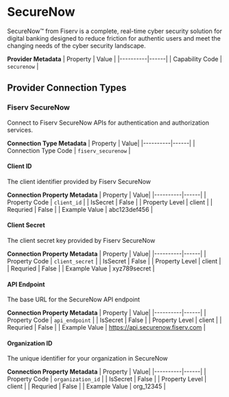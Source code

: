 # SecureNow
SecureNow™ from Fiserv is a complete, real-time cyber security solution for digital banking designed to reduce friction for authentic users and meet the changing needs of the cyber security landscape.

**Provider Metadata**
| Property | Value |
|----------|------|
| Capability Code | `securenow` |

## Provider Connection Types

### Fiserv SecureNow
Connect to Fiserv SecureNow APIs for authentication and authorization services.

**Connection Type Metadata**
| Property | Value|
|----------|------|
| Connection Type Code | `fiserv_securenow` |

#### Client ID
The client identifier provided by Fiserv SecureNow

**Connection Property Metadata**
| Property | Value|
|----------|------|
| Property Code | `client_id` |
| IsSecret | False |
| Property Level | client |
| Requried | False |
| Example Value | abc123def456 |

#### Client Secret
The client secret key provided by Fiserv SecureNow

**Connection Property Metadata**
| Property | Value|
|----------|------|
| Property Code | `client_secret` |
| IsSecret | False |
| Property Level | client |
| Requried | False |
| Example Value | xyz789secret |

#### API Endpoint
The base URL for the SecureNow API endpoint

**Connection Property Metadata**
| Property | Value|
|----------|------|
| Property Code | `api_endpoint` |
| IsSecret | False |
| Property Level | client |
| Requried | False |
| Example Value | https://api.securenow.fiserv.com |

#### Organization ID
The unique identifier for your organization in SecureNow

**Connection Property Metadata**
| Property | Value|
|----------|------|
| Property Code | `organization_id` |
| IsSecret | False |
| Property Level | client |
| Requried | False |
| Example Value | org_12345 |




